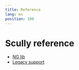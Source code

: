 ```yaml
---
title: Reference
lang: en
position: 100
---
```


# Scully reference

- [NG lib](/docs/Reference/ngLib/overview.md)
- [Legacy support](/docs/Reference/legacy-support/overview.md)
